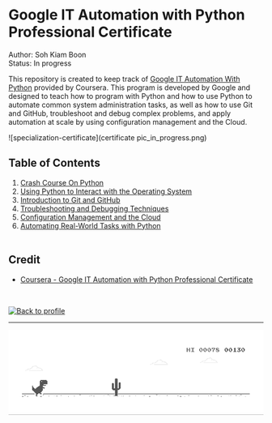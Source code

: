 # Google IT Automation with Python Professional Certificate

Author: Soh Kiam Boon<br>
Status: In progress

This repository is created to keep track of [Google IT Automation With Python](https://www.coursera.org/professional-certificates/google-it-automation) provided by Coursera. This program is developed by Google and designed to teach how to program with Python and how to use Python to automate common system administration tasks, as well as how to use Git and GitHub, troubleshoot and debug complex problems, and apply automation at scale by using configuration management and the Cloud.

![specialization-certificate](certificate pic_in_progress.png)



## Table of Contents

1. [Crash Course On Python](https://github.com/kiamboon/Google-IT-Automation-with-Python-Professional-Certificate/tree/main/1.%20Crash%20Course%20on%20Python)
2. [Using Python to Interact with the Operating System](https://github.com/kiamboon/Google-IT-Automation-with-Python-Professional-Certificate/tree/main/2.%20Using%20Python%20to%20Interact%20with%20the%20Operating%20System)
3. [Introduction to Git and GitHub](https://github.com/kiamboon/Google-IT-Automation-with-Python-Professional-Certificate/tree/main/3.%20Introduction%20to%20Git%20and%20GitHub)
4. [Troubleshooting and Debugging Techniques](https://github.com/kiamboon/Google-IT-Automation-with-Python-Professional-Certificate/tree/main/4.%20Troubleshooting%20and%20Debugging%20Techniques)
5. [Configuration Management and the Cloud](https://github.com/kiamboon/Google-IT-Automation-with-Python-Professional-Certificate/tree/main/5.%20Configuration%20Management%20and%20the%20Cloud)
6. [Automating Real-World Tasks with Python](https://github.com/kiamboon/Google-IT-Automation-with-Python-Professional-Certificate/tree/main/6.%20Automating%20Real-World%20Tasks%20with%20Python)<br><br>



## Credit
* [Coursera - Google IT Automation with Python Professional Certificate](https://www.coursera.org/professional-certificates/google-it-automation#courses)  

<br>

[![Back to profile](https://img.shields.io/badge/Back%20to-Kiam%20Boon's%20Profile-darkorange?style=flat-square)](https://github.com/kiamboon/Profile)

---
![Dino](https://raw.githubusercontent.com/wangningkai/wangningkai/master/assets/dino.gif)
